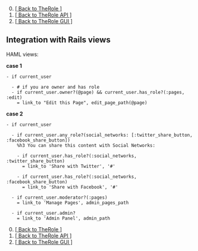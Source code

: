 0. [[ Back to TheRole ]](https://github.com/the-teacher/the_role])
0. [[ Back to TheRole API ]](https://github.com/TheRole/the_role_api])
0. [[ Back to TheRole GUI ]](https://github.com/TheRole/the_role_management_panel])

## Integration with Rails views

HAML views:

__case 1__

```haml
- if current_user

  - # if you are owner and has role
  - if current_user.owner?(@page) && current_user.has_role?(:pages, :edit)
    = link_to "Edit this Page", edit_page_path(@page)
```

__case 2__

```haml
- if current_user

  - if current_user.any_role?(social_networks: [:twitter_share_button, :facebook_share_button])
    %h3 You can share this content with Social Networks:

    - if current_user.has_role?(:social_networks, :twitter_share_button)
      = link_to 'Share with Twitter', '#'

    - if current_user.has_role?(:social_networks, :facebook_share_button)
      = link_to 'Share with Facebook', '#'

  - if current_user.moderator?(:pages)
    = link_to 'Manage Pages', admin_pages_path

  - if current_user.admin?
    = link_to 'Admin Panel', admin_path
```

0. [[ Back to TheRole ]](https://github.com/the-teacher/the_role])
0. [[ Back to TheRole API ]](https://github.com/TheRole/the_role_api])
0. [[ Back to TheRole GUI ]](https://github.com/TheRole/the_role_management_panel])
